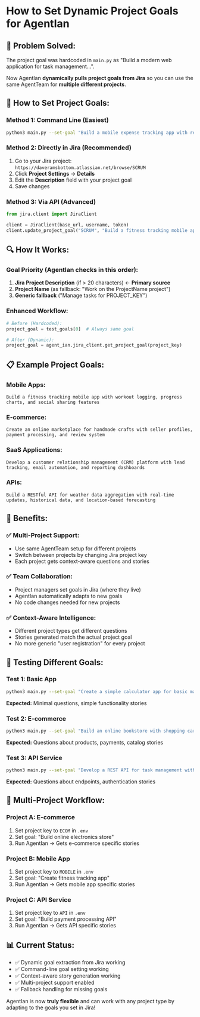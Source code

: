 # How to Set Dynamic Project Goals for AgentIan

## 🎯 **Problem Solved:**
The project goal was hardcoded in `main.py` as "Build a modern web application for task management...". 

Now AgentIan **dynamically pulls project goals from Jira** so you can use the same AgentTeam for **multiple different projects**.

## 🚀 **How to Set Project Goals:**

### **Method 1: Command Line (Easiest)**
```bash
python3 main.py --set-goal "Build a mobile expense tracking app with receipt scanning"
```

### **Method 2: Directly in Jira (Recommended)**
1. Go to your Jira project: `https://daveramsbottom.atlassian.net/browse/SCRUM`
2. Click **Project Settings** → **Details**
3. Edit the **Description** field with your project goal
4. Save changes

### **Method 3: Via API (Advanced)**
```python
from jira.client import JiraClient

client = JiraClient(base_url, username, token)
client.update_project_goal("SCRUM", "Build a fitness tracking mobile app")
```

## 🔍 **How It Works:**

### **Goal Priority (AgentIan checks in this order):**
1. **Jira Project Description** (if > 20 characters) ← **Primary source**
2. **Project Name** (as fallback: "Work on the ProjectName project")
3. **Generic fallback** ("Manage tasks for PROJECT_KEY")

### **Enhanced Workflow:**
```python
# Before (Hardcoded):
project_goal = test_goals[0]  # Always same goal

# After (Dynamic):
project_goal = agent_ian.jira_client.get_project_goal(project_key)
```

## 📋 **Example Project Goals:**

### **Mobile Apps:**
```
Build a fitness tracking mobile app with workout logging, progress charts, and social sharing features
```

### **E-commerce:**
```
Create an online marketplace for handmade crafts with seller profiles, payment processing, and review system
```

### **SaaS Applications:**
```
Develop a customer relationship management (CRM) platform with lead tracking, email automation, and reporting dashboards
```

### **APIs:**
```
Build a RESTful API for weather data aggregation with real-time updates, historical data, and location-based forecasting
```

## 🎯 **Benefits:**

### **✅ Multi-Project Support:**
- Use same AgentTeam setup for different projects
- Switch between projects by changing Jira project key
- Each project gets context-aware questions and stories

### **✅ Team Collaboration:**
- Project managers set goals in Jira (where they live)
- AgentIan automatically adapts to new goals
- No code changes needed for new projects

### **✅ Context-Aware Intelligence:**
- Different project types get different questions
- Stories generated match the actual project goal
- No more generic "user registration" for every project

## 🧪 **Testing Different Goals:**

### **Test 1: Basic App**
```bash
python3 main.py --set-goal "Create a simple calculator app for basic math operations"
```
**Expected:** Minimal questions, simple functionality stories

### **Test 2: E-commerce**
```bash
python3 main.py --set-goal "Build an online bookstore with shopping cart and payment processing"
```
**Expected:** Questions about products, payments, catalog stories

### **Test 3: API Service**
```bash
python3 main.py --set-goal "Develop a REST API for task management with user authentication"
```
**Expected:** Questions about endpoints, authentication stories

## 🔄 **Multi-Project Workflow:**

### **Project A: E-commerce**
1. Set project key to `ECOM` in `.env`
2. Set goal: "Build online electronics store"
3. Run AgentIan → Gets e-commerce specific stories

### **Project B: Mobile App**
1. Set project key to `MOBILE` in `.env`  
2. Set goal: "Create fitness tracking app"
3. Run AgentIan → Gets mobile app specific stories

### **Project C: API Service**
1. Set project key to `API` in `.env`
2. Set goal: "Build payment processing API"
3. Run AgentIan → Gets API specific stories

## 📊 **Current Status:**
- ✅ Dynamic goal extraction from Jira working
- ✅ Command-line goal setting working
- ✅ Context-aware story generation working
- ✅ Multi-project support enabled
- ✅ Fallback handling for missing goals

AgentIan is now **truly flexible** and can work with any project type by adapting to the goals you set in Jira!